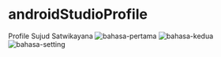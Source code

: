 # androidStudioProfile
Profile Sujud Satwikayana
![bahasa-pertama](https://user-images.githubusercontent.com/39428254/71396728-4252ff80-2656-11ea-8dce-d3f902e3ff25.JPG)
![bahasa-kedua](https://user-images.githubusercontent.com/39428254/71396737-47b04a00-2656-11ea-87c4-1b23aa5c97c6.JPG)
![bahasa-setting](https://user-images.githubusercontent.com/39428254/71396739-4aab3a80-2656-11ea-9198-8bd9859e80fb.JPG)
